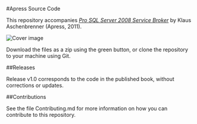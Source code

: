 #Apress Source Code

This repository accompanies [*Pro SQL Server 2008 Service Broker*](http://www.apress.com/9781430243021) by Klaus Aschenbrenner (Apress, 2011).

![Cover image](9781430243021.jpg)

Download the files as a zip using the green button, or clone the repository to your machine using Git.

##Releases

Release v1.0 corresponds to the code in the published book, without corrections or updates.

##Contributions

See the file Contributing.md for more information on how you can contribute to this repository.
